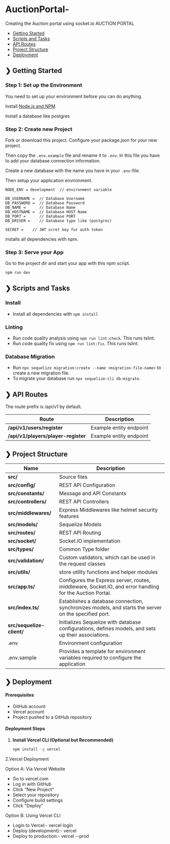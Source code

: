# AuctionPortal-
Creating the Auction portal using socket.io
AUCTION PORTAL
- [Getting Started](#-getting-started)
- [Scripts and Tasks](#-scripts-and-tasks)
- [API Routes](#-api-routes)
- [Project Structure](#-project-structure)
-  [Deployment](#-Deployment)

## ❯ Getting Started
### Step 1: Set up the Environment

You need to set up your environment before you can do anything.

Install [Node.js and NPM](https://nodejs.org/en/download/)

Install a database like postgres

### Step 2: Create new Project

Fork or download this project. Configure your package.json for your new project.

Then copy the `.env.example` file and rename it to `.env`. In this file you have to add your database connection information.

Create a new database with the name you have in your `.env`-file.

Then setup your application environment.

```PORT = 8000
NODE_ENV = development  // environment variable

DB_USERNAME =  // Database Username
DB_PASSWORD =  // Database Password
DB_NAME =      // Database Name
DB_HOSTNAME =  // Database HOST Name
DB_PORT =      // Database PORT
DB_DRIVER =    // Database type like (postgres)

SECRET =    // JWT scret key for auth token
```
installs all dependencies with npm.

### Step 3: Serve your App

Go to the project dir and start your app with this npm script.

```bash
npm run dev
```

## ❯ Scripts and Tasks

### Install

- Install all dependencies with `npm install`

### Linting

- Run code quality analysis using `npm run lint:check`. This runs tslint.
- Run code quality fix using `npm run lint:fix`. This runs tslint.

### Database Migration

- Run `npx sequelize migration:create --name <migration-file-name>` to create a new migration file.
- To migrate your database run `npx sequelize-cli db:migrate`.

## ❯ API Routes
The route prefix is /api/v1 by default.

| Route          | Description |
| -------------- | ----------- |
| **/api/v1/users/register** | Example entity endpoint |
| **/api/v1/players/player-register**  | Example entity endpoint |

## ❯ Project Structure
| Name                              | Description |
| --------------------------------- | ----------- |
| **src/**                          | Source files |
| **src/config/**          | REST API Configuration |
| **src/constants/**          | Message and API Constants |
| **src/controllers/**          | REST API Controllers |
| **src/middlewares/**          | Express Middlewares like helmet security features |
| **src/models/**               | Sequelize Models |
| **src/routes/**               | REST API Routing |
| **src/socket/**               | Socket.IO implementation |
| **src/types/**                | Common Type folder |
| **src/validation/**           | Custom validators, which can be used in the request classes |
| **src/utils/**                | store utility functions and helper modules |
| **src/app.ts/**               | Configures the Express server, routes, middleware, Socket.IO, and error handling for the Auction Portal.  |
| **src/index.ts/**             |  Establishes a database connection, synchronizes models, and starts the server on the specified port.|
| **src/sequelize-client/**     | Initializes Sequelize with database configurations, defines models, and sets up their associations. |
| .env                          | Environment configuration |
| .env.sample                   | Provides a template for environment variables required to configure the application |


## ❯ Deployment

#### Prerequisites
- GitHub account
- Vercel account
- Project pushed to a GitHub repository

#### Deployment Steps

1. **Install Vercel CLI (Optional but Recommended)**
   ```bash
   npm install -g vercel
2.Vercel Deployment

Option A: Via Vercel Website

- Go to vercel.com
- Log in with GitHub
- Click "New Project"
- Select your repository
- Configure build settings
- Click "Deploy"

Option B: Using Vercel CLI
 - Login to Vercel:- vercel login
 - Deploy (development):- vercel
 - Deploy to production:- vercel --prod


